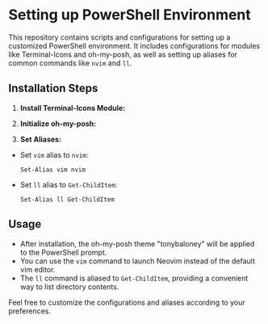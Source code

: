 # Setting up PowerShell Environment

This repository contains scripts and configurations for setting up a customized PowerShell environment. It includes configurations for modules like Terminal-Icons and oh-my-posh, as well as setting up aliases for common commands like `nvim` and `ll`.

## Installation Steps

1. **Install Terminal-Icons Module:**

2. **Initialize oh-my-posh:**

3. **Set Aliases:**
- Set `vim` alias to `nvim`:
  ```
  Set-Alias vim nvim
  ```
- Set `ll` alias to `Get-ChildItem`:
  ```
  Set-Alias ll Get-ChildItem
  ```

## Usage

- After installation, the oh-my-posh theme "tonybaloney" will be applied to the PowerShell prompt.
- You can use the `vim` command to launch Neovim instead of the default vim editor.
- The `ll` command is aliased to `Get-ChildItem`, providing a convenient way to list directory contents.

Feel free to customize the configurations and aliases according to your preferences.
